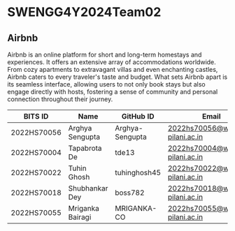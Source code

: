 # SWENGG4Y2024Team02

## Airbnb

Airbnb is an online platform for short and long-term homestays and experiences. It offers an extensive array of accommodations worldwide. From cozy apartments to extravagant villas and even enchanting castles, Airbnb caters to every traveler's taste and budget. What sets Airbnb apart is its seamless interface, allowing users to not only book stays but also engage directly with hosts, fostering a sense of community and personal connection throughout their journey.

BITS ID     | Name               | GitHub ID      | Email
----------- | ------------------ | -------------- | ----------------------------------
2022HS70056 | Arghya Sengupta    | Arghya-Sengupta| 2022hs70056@wilp.bits-pilani.ac.in
2022HS70004 | Tapabrota De       | tde13          | 2022hs70004@wilp.bits-pilani.ac.in
2022HS70022 | Tuhin Ghosh        | tuhinghosh45   | 2022hs70022@wilp.bits-pilani.ac.in
2022HS70018 | Shubhankar Dey     | boss782        | 2022hs70018@wilp.bits-pilani.ac.in
2022HS70055 | Mriganka Bairagi   | MRIGANKA-CO    | 2022hs70055@wilp.bits-pilani.ac.in

